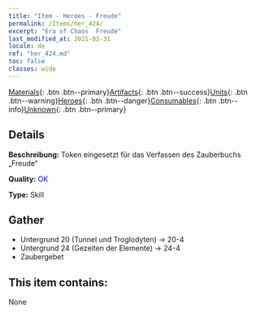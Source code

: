 ```yaml
---
title: "Item - Heroes - Freude"
permalink: /Items/her_424/
excerpt: "Era of Chaos  Freude"
last_modified_at: 2021-03-31
locale: de
ref: "her_424.md"
toc: false
classes: wide
---
```

 [Materials](/de/Items/){: .btn .btn--primary}[Artifacts](/de/Items/Artifacts/){: .btn .btn--success}[Units](/de/Items/Units/){: .btn .btn--warning}[Heroes](/de/Items/Heroes/){: .btn .btn--danger}[Consumables](/de/Items/Consumables/){: .btn .btn--info}[Unknown](/de/Items/Unknown/){: .btn .btn--primary}

## Details
 **Beschreibung:** Token eingesetzt für das Verfassen des Zauberbuchs „Freude“

 **Quality:** <span style="color: #0000CD">OK</span>

 **Type:** Skill

## Gather

*    Untergrund 20 (Tunnel und Troglodyten) -> 20-4 
*    Untergrund 24 (Gezeiten der Elemente) -> 24-4 
*    Zaubergebet 

## This item contains:

  None


